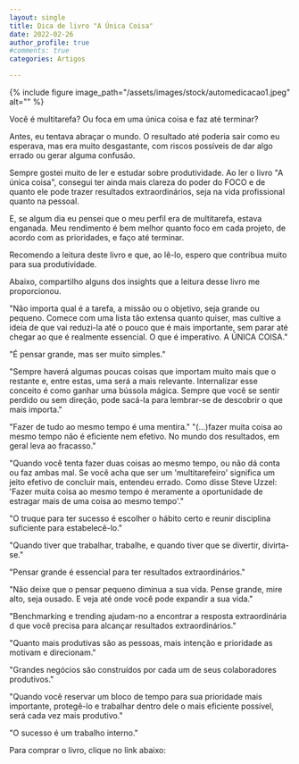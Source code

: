 ```yaml
---
layout: single
title: Dica de livro "A Única Coisa"
date: 2022-02-26 
author_profile: true
#comments: true
categories: Artigos

---
```


{% include figure image_path="/assets/images/stock/automedicacao1.jpeg" alt=""  %}

Você é multitarefa? Ou foca em uma única coisa e faz até terminar?

Antes, eu tentava abraçar o mundo. O resultado até poderia sair como eu esperava, mas era muito desgastante, com riscos possíveis de dar algo errado ou gerar alguma confusão.

Sempre gostei muito de ler e estudar sobre produtividade. Ao ler o livro "A única coisa", consegui ter ainda mais clareza do poder do FOCO e de quanto ele pode trazer resultados extraordinários, seja na vida profissional quanto na pessoal.

E, se algum dia eu pensei que o meu perfil era de multitarefa, estava enganada. Meu rendimento é bem melhor quanto foco em cada projeto, de acordo com as prioridades, e faço até terminar.

Recomendo a leitura deste livro e que, ao lê-lo, espero que contribua muito para sua produtividade.

Abaixo, compartilho alguns dos insights que a leitura desse livro me proporcionou.

"Não importa qual é a tarefa, a missão ou o objetivo, seja grande ou pequeno. Comece com uma lista tão extensa quanto quiser, mas cultive a ideia de que vai reduzi-la até o pouco que é mais importante, sem parar até chegar ao que é realmente essencial. O que é imperativo. A ÚNICA COISA."

"É pensar grande, mas ser muito simples."

"Sempre haverá algumas poucas coisas que importam muito mais que o restante e, entre estas, uma será a mais relevante. Internalizar esse conceito é como ganhar uma bússola mágica. Sempre que você se sentir perdido ou sem direção, pode sacá-la para lembrar-se de descobrir o que mais importa."

"Fazer de tudo ao mesmo tempo é uma mentira."
"(...)fazer muita coisa ao mesmo tempo não é eficiente nem efetivo. No mundo dos resultados, em geral leva ao fracasso."

"Quando você tenta fazer duas coisas ao mesmo tempo, ou não dá conta ou faz ambas mal. Se você acha que ser um 'multitarefeiro' significa um jeito efetivo de concluir mais, entendeu errado. Como disse Steve Uzzel: 'Fazer muita coisa ao mesmo tempo é meramente a oportunidade de estragar mais de uma coisa ao mesmo tempo'."

"O truque para ter sucesso é escolher o hábito certo e reunir disciplina suficiente para estabelecê-lo."

"Quando tiver que trabalhar, trabalhe, e quando tiver que se divertir, divirta-se."

"Pensar grande é essencial para ter resultados extraordinários."

"Não deixe que o pensar pequeno diminua a sua vida. Pense grande, mire alto, seja ousado. E veja até onde você pode expandir a sua vida."

"Benchmarking e trending ajudam-no a encontrar a resposta extraordinária d que você precisa para alcançar resultados extraordinários."

"Quanto mais produtivas são as pessoas, mais intenção e prioridade as motivam e direcionam."

"Grandes negócios são construídos por cada um de seus colaboradores produtivos."

"Quando você reservar um bloco de tempo para sua prioridade mais importante, protegê-lo e trabalhar dentro dele o mais eficiente possível, será cada vez mais produtivo."

"O sucesso é um trabalho interno."

Para comprar o livro, clique no link abaixo:





